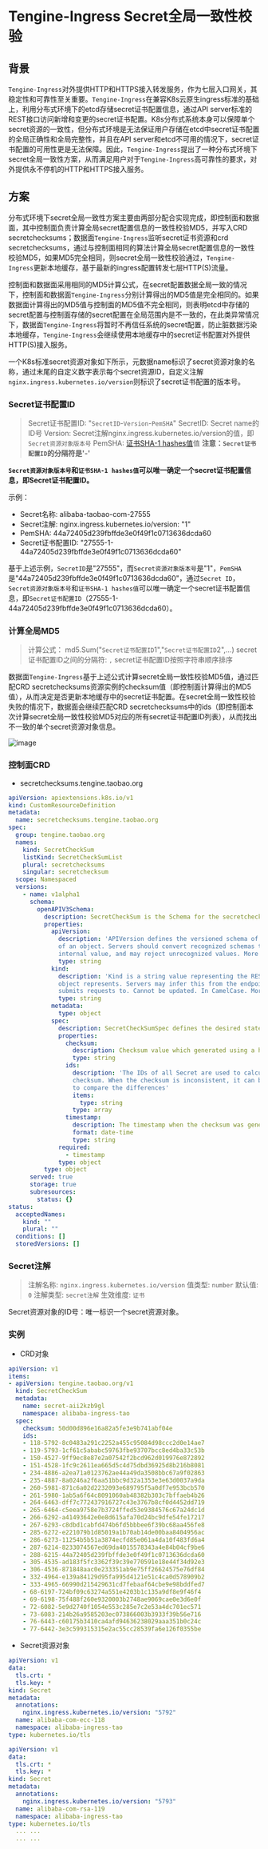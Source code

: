 # Tengine-Ingress Secret全局一致性校验


## 背景
`Tengine-Ingress`对外提供HTTP和HTTPS接入转发服务，作为七层入口网关，其稳定性和可靠性至关重要。`Tengine-Ingress`在兼容K8s云原生ingress标准的基础上，利用分布式环境下的etcd存储secret证书配置信息，通过API server标准的REST接口访问新增和变更的secret证书配置。K8s分布式系统本身可以保障单个secret资源的一致性，但分布式环境是无法保证用户存储在etcd中secret证书配置的全局正确性和全局完整性，并且在API server和etcd不可用的情况下，secret证书配置的可用性更是无法保障。因此，`Tengine-Ingress`提出了一种分布式环境下secret全局一致性方案，从而满足用户对于`Tengine-Ingress`高可靠性的要求，对外提供永不停机的HTTP和HTTPS接入服务。


## 方案
分布式环境下secret全局一致性方案主要由两部分配合实现完成，即控制面和数据面，其中控制面负责计算全局secret配置信息的一致性校验MD5，并写入CRD secretchecksums；数据面`Tengine-Ingress`监听secret证书资源和crd secretchecksums，通过与控制面相同的算法计算全局secret配置信息的一致性校验MD5，如果MD5完全相同，则secret全局一致性校验通过，`Tengine-Ingress`更新本地缓存，基于最新的ingress配置转发七层HTTP(S)流量。

控制面和数据面采用相同的MD5计算公式，在secret配置数据全局一致的情况下，控制面和数据面`Tengine-Ingress`分别计算得出的MD5值是完全相同的。如果数据面计算得出的MD5值与控制面的MD5值不完全相同，则表明etcd中存储的secret配置与控制面存储的secret配置在全局范围内是不一致的，在此类异常情况下，数据面`Tengine-Ingress`将暂时不再信任系统的secret配置，防止脏数据污染本地缓存，`Tengine-Ingress`会继续使用本地缓存中的secret证书配置对外提供HTTP(S)接入服务。

一个K8s标准secret资源对象如下所示，元数据name标识了secret资源对象的名称，通过末尾的自定义数字表示每个secret资源ID，自定义注解`nginx.ingress.kubernetes.io/version`则标识了secret证书配置的版本号。

### Secret证书配置ID
> Secret证书配置ID: "`SecretID`-`Version`-`PemSHA`"
> SecretID: Secret name的ID号
> Version: Secret注解nginx.ingress.kubernetes.io/version的值，即`Secret资源对象版本号`
> PemSHA: [证书SHA-1 hashes值](https://en.wikipedia.org/wiki/SHA-1)值
**注意：`Secret证书配置ID`的分隔符是'-'**

**`Secret资源对象版本号`和`证书SHA-1 hashes值`可以唯一确定一个secret证书配置信息，即Secret证书配置ID。**

示例：
* Secret名称: alibaba-taobao-com-27555
* Secret注解: nginx.ingress.kubernetes.io/version: "1"
* PemSHA: 44a72405d239fbffde3e0f49f1c0713636dcda60
* Secret证书配置ID: "27555-1-44a72405d239fbffde3e0f49f1c0713636dcda60"

基于上述示例，`SecretID`是"27555"，而`Secret资源对象版本号`是"1"，`PemSHA`是"44a72405d239fbffde3e0f49f1c0713636dcda60"，通过`Secret ID`，`Secret资源对象版本号`和`证书SHA-1 hashes值`可以唯一确定一个secret证书配置信息，即`Secret证书配置ID`（27555-1-44a72405d239fbffde3e0f49f1c0713636dcda60）。
### 计算全局MD5
> 计算公式： md5.Sum("`Secret证书配置ID`1","`Secret证书配置ID`2",...)
> secret证书配置ID之间的分隔符: `,`
> secret证书配置ID按照字符串顺序排序

数据面`Tengine-Ingress`基于上述公式计算secret全局一致性校验MD5值，通过匹配CRD secretchecksums资源实例的checksum值（即控制面计算得出的MD5值），从而决定是否更新本地缓存中的secret证书配置。在secret全局一致性校验失败的情况下，数据面会继续匹配CRD secretchecksums中的ids（即控制面本次计算secret全局一致性校验MD5对应的所有secret证书配置ID列表），从而找出不一致的单个secret资源对象信息。

![image](/book/_images/tengine_ingress_checksum_mod.png)


### 控制面CRD
* secretchecksums.tengine.taobao.org

```yaml
apiVersion: apiextensions.k8s.io/v1
kind: CustomResourceDefinition
metadata:
  name: secretchecksums.tengine.taobao.org
spec:
  group: tengine.taobao.org
  names:
    kind: SecretCheckSum
    listKind: SecretCheckSumList
    plural: secretchecksums
    singular: secretchecksum
  scope: Namespaced
  versions:
    - name: v1alpha1
      schema:
        openAPIV3Schema:
          description: SecretCheckSum is the Schema for the secretchecksums API
          properties:
            apiVersion:
              description: 'APIVersion defines the versioned schema of this representation
              of an object. Servers should convert recognized schemas to the latest
              internal value, and may reject unrecognized values. More info: https://git.k8s.io/community/contributors/devel/sig-architecture/api-conventions.md#resources'
              type: string
            kind:
              description: 'Kind is a string value representing the REST resource this
              object represents. Servers may infer this from the endpoint the client
              submits requests to. Cannot be updated. In CamelCase. More info: https://git.k8s.io/community/contributors/devel/sig-architecture/api-conventions.md#types-kinds'
              type: string
            metadata:
              type: object
            spec:
              description: SecretCheckSumSpec defines the desired state of SecretCheckSum
              properties:
                checksum:
                  description: Checksum value which generated using a hash method
                  type: string
                ids:
                  description: 'The IDs of all Secret are used to calculate the
                  checksum. When the checksum is inconsistent, it can be used
                  to compare the differences'
                  items:
                    type: string
                  type: array
                timestamp:
                  description: The timestamp when the checksum was generated
                  format: date-time
                  type: string
              required:
                - timestamp
              type: object
          type: object
      served: true
      storage: true
      subresources:
        status: {}
status:
  acceptedNames:
    kind: ""
    plural: ""
  conditions: []
  storedVersions: []
```


### Secret注解

> 注解名称: `nginx.ingress.kubernetes.io/version`
> 值类型: `number`
> 默认值: `0`
> 注解类型: `secret注解`
> 生效维度: `证书`

Secret资源对象的ID号：唯一标识一个secret资源对象。


### 实例
* CRD对象

```yaml
apiVersion: v1
items:
- apiVersion: tengine.taobao.org/v1
  kind: SecretCheckSum
  metadata:
    name: secret-aii2kzb9gl
    namespace: alibaba-ingress-tao
  spec:
    checksum: 50d00d896e16a82a5fe3e9b741abf04e
    ids:
    - 118-5792-8c0483a291c2252a455c95084d98ccc2d0e14ae7
    - 119-5793-1cf61c5ababc59763fbe93707bcc8ed4ba33c53b
    - 150-4527-9ff9ec8e87e2a07542f2bcd962d019976e872892
    - 151-4528-1fc9c2611ea665d5c4d75dbd36925d8b216b8081
    - 234-4886-a2ea71a0123762ae44a49da3508bbc67a9f02863
    - 235-4887-8a0246a2f6aa51bbc9d32a1353e3e63d0037a9da
    - 260-5981-871c6a02d2232093e689795f5a0df7e953bcb570
    - 261-5980-1ab5a6f64c8091060ab48382b303c7bffaeb4b26
    - 264-6463-dff7c772437916727c43e3767b8cf0d4452dd719
    - 265-6464-c5eea9758e7b3724ffed53e9384576c67a24dc1d
    - 266-6292-a41493642e0e8d615afa70d24bc9dfe54fe17217
    - 267-6293-c8dbd1cabfd474b6fd5bbbee6f39bc68aa456fe8
    - 285-6272-e221079b1d85019a1b70ab14de00baa8404956ac
    - 286-6273-11254b5b51a3874ecfd85e061a4da10f483fd6a4
    - 287-6214-8233074567ed69da4015578343a4e84b04cf9be6
    - 288-6215-44a72405d239fbffde3e0f49f1c0713636dcda60
    - 305-4535-ad183f5fc3362f39c39e770591e18e44f34d92e3
    - 306-4536-871848aac0e233351ab9e75ff26624575e76df84
    - 332-4964-e139a84129d95fa995d4121e51c4ca0d578909b2
    - 333-4965-66990d215429631cd7febaaf64cbe9e98bddfed7
    - 68-6197-724bf09c63274a551e4203b1c135a9df8e9f46f4
    - 69-6198-75f488f260e9320003b2748ae9069cae0e3d6e0f
    - 72-6082-5e9d2740f1054e553c285e7c2e53a4dc701ec571
    - 73-6083-214b26a9585203ec073866003b3933f39b56e716
    - 76-6443-c60175b3410ca4afd94636238029aaa351b0c24c
    - 77-6442-3e3c599315315e2ac55cc28539fa6e126f0355be
```

* Secret资源对象
```yaml
apiVersion: v1
data:
  tls.crt: *
  tls.key: *
kind: Secret
metadata:
  annotations:
    nginx.ingress.kubernetes.io/version: "5792"
  name: alibaba-com-ecc-118
  namespace: alibaba-ingress-tao
type: kubernetes.io/tls

apiVersion: v1
data:
  tls.crt: *
  tls.key: *
kind: Secret
metadata:
  annotations:
    nginx.ingress.kubernetes.io/version: "5793"
  name: alibaba-com-rsa-119
  namespace: alibaba-ingress-tao
type: kubernetes.io/tls
  ... ...
  ... ...
```
